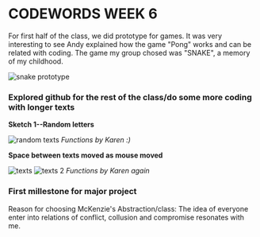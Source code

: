 # CODEWORDS WEEK 6

For first half of the class, we did prototype for games. It was very interesting to see Andy explained how the game "Pong" works and can be related with coding. The game my group chosed was "SNAKE", a memory of my childhood. 

![snake prototype ](https://user-images.githubusercontent.com/68975607/91955966-8bf00000-ed36-11ea-8436-966c71664fd1.gif)

### Explored github for the rest of the class/do some more coding with longer texts

**Sketch 1--Random letters**

![random texts](https://user-images.githubusercontent.com/68975607/91955613-0bc99a80-ed36-11ea-8a9f-88f0bcfae15b.jpg)
*Functions by Karen :)*

**Space between texts moved as mouse moved**

![texts](https://user-images.githubusercontent.com/68975607/91955630-11bf7b80-ed36-11ea-9bcf-ff68324bceb7.jpg)
![texts 2](https://user-images.githubusercontent.com/68975607/91955638-15eb9900-ed36-11ea-9330-b57aa1ad5ea7.jpg)
*Functions by Karen again*

### First millestone for major project

Reason for choosing McKenzie's Abstraction/class: The idea of everyone enter into relations of conflict, collusion and compromise resonates with me.
